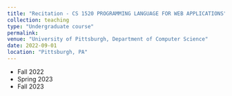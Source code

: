 ```yaml
---
title: "Recitation - CS 1520 PROGRAMMING LANGUAGE FOR WEB APPLICATIONS"
collection: teaching
type: "Undergraduate course"
permalink: 
venue: "University of Pittsburgh, Department of Computer Science"
date: 2022-09-01
location: "Pittsburgh, PA"
---
```

* Fall 2022
* Spring 2023
* Fall 2023
